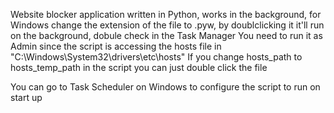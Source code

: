 Website blocker application written in Python, works in the background, for Windows change the extension of the file to .pyw, by doublclicking it it'll run on the background, dobule check in the Task Manager
You need to run it as Admin since the script is accessing the hosts file in "C:\Windows\System32\drivers\etc\hosts"
If you change hosts_path to hosts_temp_path in the script you can just double click the file

You can go to Task Scheduler on Windows to configure the script to run on start up
